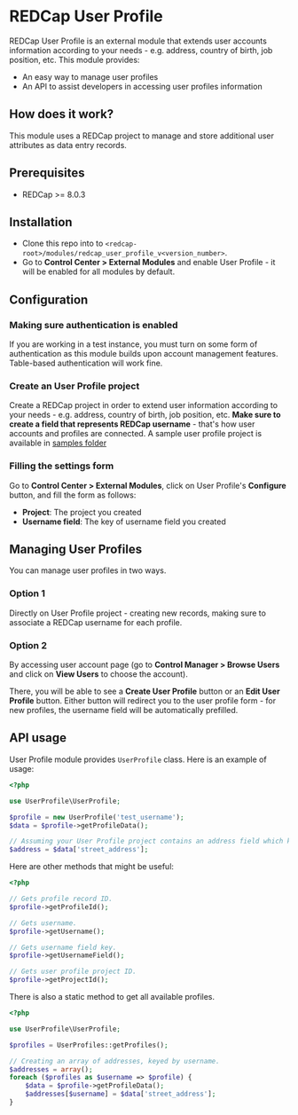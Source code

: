# REDCap User Profile
REDCap User Profile is an external module that extends user accounts information according to your needs - e.g. address, country of birth, job position, etc. This module provides:

- An easy way to manage user profiles
- An API to assist developers in accessing user profiles information

## How does it work?
This module uses a REDCap project to manage and store additional user attributes as data entry records.

## Prerequisites
- REDCap >= 8.0.3

## Installation
- Clone this repo into to `<redcap-root>/modules/redcap_user_profile_v<version_number>`.
- Go to **Control Center > External Modules** and enable User Profile - it will be enabled for all modules by default.

## Configuration

### Making sure authentication is enabled
If you are working in a test instance, you must turn on some form of authentication as this module builds upon account management features. Table-based authentication will work fine.

### Create an User Profile project
Create a REDCap project in order to extend user information according to your needs - e.g. address, country of birth, job position, etc. **Make sure to create a field that represents REDCap username** - that's how user accounts and profiles are connected.  A sample user profile project is available in [samples folder](samples/UserProfile.xml)

### Filling the settings form
Go to **Control Center > External Modules**, click on User Profile's **Configure** button, and fill the form as follows:
  - **Project**: The project you created
  - **Username field**: The key of username field you created

## Managing User Profiles
You can manage user profiles in two ways.

### Option 1
Directly on User Profile project - creating new records, making sure to associate a REDCap username for each profile.

### Option 2
By accessing user account page (go to **Control Manager > Browse Users** and click on **View Users** to choose the account).

There, you will be able to see a **Create User Profile** button or an **Edit User Profile** button. Either button will redirect you to the user profile form - for new profiles, the username field will be automatically prefilled.

## API usage
User Profile module provides `UserProfile` class. Here is an example of usage:

```php
<?php

use UserProfile\UserProfile;

$profile = new UserProfile('test_username');
$data = $profile->getProfileData();

// Assuming your User Profile project contains an address field which key is 'street_address'.
$address = $data['street_address'];
```

Here are other methods that might be useful:

```php
<?php

// Gets profile record ID.
$profile->getProfileId();

// Gets username.
$profile->getUsername();

// Gets username field key.
$profile->getUsernameField();

// Gets user profile project ID.
$profile->getProjectId();
```

There is also a static method to get all available profiles.

```php
<?php

use UserProfile\UserProfile;

$profiles = UserProfiles::getProfiles();

// Creating an array of addresses, keyed by username.
$addresses = array();
foreach ($profiles as $username => $profile) {
    $data = $profile->getProfileData();
    $addresses[$username] = $data['street_address'];
}
```
